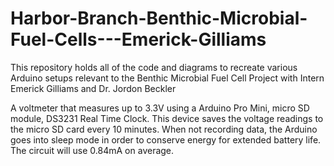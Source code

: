 # Harbor-Branch-Benthic-Microbial-Fuel-Cells---Emerick-Gilliams
This repository holds all of the code and diagrams to recreate various Arduino setups relevant to the Benthic Microbial Fuel Cell Project with Intern Emerick Gilliams and Dr. Jordon Beckler

A voltmeter that measures up to 3.3V using a Arduino Pro Mini, micro SD module, DS3231 Real Time Clock. This device saves the voltage readings to the micro SD card every 10 minutes. When not recording data, the Arduino goes into sleep mode in order to conserve energy for extended battery life. The circuit will use 0.84mA on average. 
